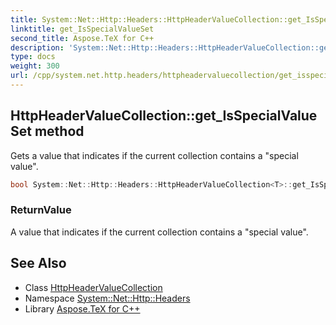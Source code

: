 ```yaml
---
title: System::Net::Http::Headers::HttpHeaderValueCollection::get_IsSpecialValueSet method
linktitle: get_IsSpecialValueSet
second_title: Aspose.TeX for C++
description: 'System::Net::Http::Headers::HttpHeaderValueCollection::get_IsSpecialValueSet method. Gets a value that indicates if the current collection contains a "special value" in C++.'
type: docs
weight: 300
url: /cpp/system.net.http.headers/httpheadervaluecollection/get_isspecialvalueset/
---
```

## HttpHeaderValueCollection::get_IsSpecialValueSet method


Gets a value that indicates if the current collection contains a "special value".

```cpp
bool System::Net::Http::Headers::HttpHeaderValueCollection<T>::get_IsSpecialValueSet()
```


### ReturnValue

A value that indicates if the current collection contains a "special value".

## See Also

* Class [HttpHeaderValueCollection](../)
* Namespace [System::Net::Http::Headers](../../)
* Library [Aspose.TeX for C++](../../../)

